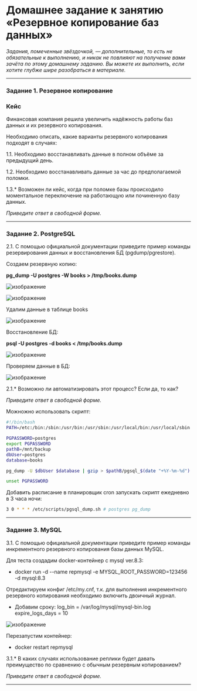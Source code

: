 # Домашнее задание к занятию «Резервное копирование баз данных»


*Задания, помеченные звёздочкой, — дополнительные, то есть не обязательные к выполнению, и никак не повлияют на получение вами зачёта по этому домашнему заданию. Вы можете их выполнить, если хотите глубже шире разобраться в материале.*

---

### Задание 1. Резервное копирование

### Кейс
Финансовая компания решила увеличить надёжность работы баз данных и их резервного копирования. 

Необходимо описать, какие варианты резервного копирования подходят в случаях: 

1.1. Необходимо восстанавливать данные в полном объёме за предыдущий день.

1.2. Необходимо восстанавливать данные за час до предполагаемой поломки.

1.3.* Возможен ли кейс, когда при поломке базы происходило моментальное переключение на работающую или починенную базу данных.

*Приведите ответ в свободной форме.*

---

### Задание 2. PostgreSQL

2.1. С помощью официальной документации приведите пример команды резервирования данных и восстановления БД (pgdump/pgrestore).

Создаем резервную копию:

**pg_dump -U postgres -W books > /tmp/books.dump**

![изображение](https://github.com/user-attachments/assets/cd39048b-0936-4bef-b1ce-d6645b92d588)

![изображение](https://github.com/user-attachments/assets/1dcd077b-4fd2-4cd9-95c8-5e0e33fa2b37)

Удалим данные в таблице books

![изображение](https://github.com/user-attachments/assets/2d3305e4-e26c-443d-9d19-cd4455c7a7b1)




Восстановление БД:

**psql -U postgres -d books < /tmp/books.dump**

![изображение](https://github.com/user-attachments/assets/cf4708ee-c279-43f7-a3a6-b513eea952ad)

Проверяем данные в БД:

![изображение](https://github.com/user-attachments/assets/fe44a461-631d-4009-b6d7-2bf4ca94388b)


2.1.* Возможно ли автоматизировать этот процесс? Если да, то как?

*Приведите ответ в свободной форме.*

Можножно использовать скрипт:

```bash
#!/bin/bash
PATH=/etc:/bin:/sbin:/usr/bin:/usr/sbin:/usr/local/bin:/usr/local/sbin

PGPASSWORD=postgres
export PGPASSWORD
pathB=/mnt/backup
dbUser=postgres
database=books

pg_dump -U $dbUser $database | gzip > $pathB/pgsql_$(date "+%Y-%m-%d").sql.gz

unset PGPASSWORD
```

Добавить расписание в планировщик cron запускать скрипт ежедневно в 3 часа ночи:

```bash
3 0 * * * /etc/scripts/pgsql_dump.sh # postgres pg_dump
```


---

### Задание 3. MySQL

3.1. С помощью официальной документации приведите пример команды инкрементного резервного копирования базы данных MySQL. 

Для теста создадим docker-контейнер с mysql ver.8.3:
- docker run -d --name repmysql -e MYSQL_ROOT_PASSWORD=123456 -d mysql:8.3

Отредактируем конфиг /etc/my.cnf, т.к. для выполнения инкрементного резервного копирования необходимо включить двоичный журнал.
- Добавим сроку: log_bin = /var/log/mysql/mysql-bin.log expire_logs_days = 10

![изображение](https://github.com/user-attachments/assets/00bdb0a6-0684-429a-8570-1f8e160ebda3)

Перезапустим контейнер:
- docker restart repmysql



3.1.* В каких случаях использование реплики будет давать преимущество по сравнению с обычным резервным копированием?

*Приведите ответ в свободной форме.*

---

